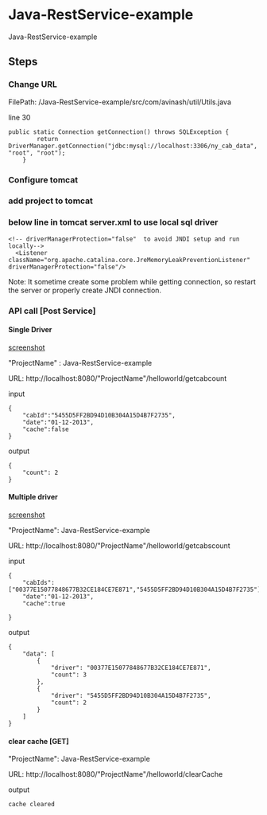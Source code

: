 # Java-RestService-example
Java-RestService-example

## Steps

### Change URL 
FilePath: /Java-RestService-example/src/com/avinash/util/Utils.java

line 30 
```
public static Connection getConnection() throws SQLException {
		return DriverManager.getConnection("jdbc:mysql://localhost:3306/ny_cab_data", "root", "root");
	}
```

### Configure tomcat

### add project to tomcat

### below line in tomcat server.xml to use local sql driver
```
<!-- driverManagerProtection="false"  to avoid JNDI setup and run locally-->
  <Listener className="org.apache.catalina.core.JreMemoryLeakPreventionListener" driverManagerProtection="false"/>
```
Note: It sometime create some problem while getting connection, so restart the server or properly create JNDI connection.

### API call [Post Service]

#### Single Driver

[screenshot](single-driver-example.png)

"ProjectName" : Java-RestService-example

URL: http://localhost:8080/"ProjectName"/helloworld/getcabcount

input
```
{
	"cabId":"5455D5FF2BD94D10B304A15D4B7F2735",
	"date":"01-12-2013",
	"cache":false
}
```

output
```
{
    "count": 2
}
```


#### Multiple driver

[screenshot](multiple-driver-example.png)

"ProjectName": Java-RestService-example

URL: http://localhost:8080/"ProjectName"/helloworld/getcabscount

input

```
{
	"cabIds":["00377E15077848677B32CE184CE7E871","5455D5FF2BD94D10B304A15D4B7F2735"],
	"date":"01-12-2013",
	"cache":true
	
}
```

output
```
{
    "data": [
        {
            "driver": "00377E15077848677B32CE184CE7E871",
            "count": 3
        },
        {
            "driver": "5455D5FF2BD94D10B304A15D4B7F2735",
            "count": 2
        }
    ]
}
```

#### clear cache [GET]

"ProjectName": Java-RestService-example

URL: http://localhost:8080/"ProjectName"/helloworld/clearCache

output
```
cache cleared
```


